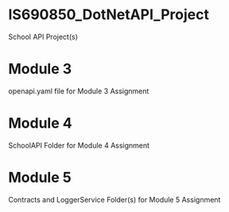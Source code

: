 # IS690850_DotNetAPI_Project
School API Project(s)

# Module 3
openapi.yaml file for Module 3 Assignment

# Module 4
SchoolAPI Folder for Module 4 Assignment

# Module 5
Contracts and LoggerService Folder(s) for Module 5 Assignment
